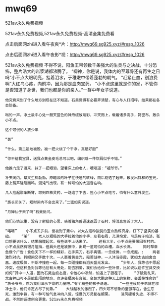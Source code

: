 # mwq69
521av永久免费视频

521av永久免费视频,521av永久免费视频-高清全集免费看

点击后面网zhi进入看午夜爽*片：http://mwq69.sg925.xyz/#resp_1026

点击后面网zhi进入看午夜影*视：http://mwq69.sg925.xyz/#resp_1026

521av永久免费视频    不得不说，阳鱼王带领数千条强大的生灵与之决战，十分恐怖，整片浩大的岩浆湖都沸腾了。    “柳神，你是说，我体内的至尊骨还有再生之日吗”小不点大眼明亮，挂着泪水，于稚嫩中带着蓬勃的朝气。    “赶紧止血，别浪费啊”大红鸟心疼，向前冲，因为那是血肉宝药。    “小不点这里就是你的家，不管你是否知道了身世，我们也都是你的亲人。”一群中年女子说道。

    他究竟来到了什么地方到现在还不知道，石昊觉得有必要弄清楚，有心与人打招呼，结果都在各自防备。

    嗡的一声，净土最中心处一艘天蓝色的神舟绽放瑞彩，冲天而上，载着诸多高手，符密布，轰杀小不点。

    这个可恨的人族少年

    “轰”

    “什么，第二祖地被毁，被一把火烧了个干净，真是好胆”

    “你不给我宝具，送我点黄金皮毛总可以吧，编织成一件坎肩似乎不错。”

    他推门走了进来，抹了一把眼泪，望着床上的老人，哽咽道：“祖爷爷。”

    补天阁内，祭灵生机勃勃，原暗淡的叶子在快速的转绿，而后剔透了起来，散发出祥和的宝光，藤上葫芦隆隆而鸣，混沌气出现，有一种可怕的大道音在响。

    几人捡起那条断臂，取到四株灵药，一路追了下去，担心小不点吃亏，怕有什么意外发生。

    “族长闭关了，短时间内不会出来了。”二猛如实说道。

    “月婵仙子来了吗”石昊反问。

    他们心情沉重，没有了射猎的心思，骑着独角兽迅速返回了石村，将消息告诉了大人。

    “喀嚓”    小不点五岁前，曾被封于鼎中，以太古遗种狻猊的宝血熬炼真身，打下了坚实的基础。    “杀”    老人以粗糙的大手拉着他的小手，左看右看，充满怜爱，可是眸子暗淡，张口想要说什么，结果胸膛起伏，有些说不上话来了。    还有大半，小不点是要带回石村的。    小不点虽然有银月阻挡，但肩头还是被擦中，出现一道可怕的血槽，血水长流。    同时帮章鱼做个广告：食色天下不一样的精彩，左手菜刀，右手离骚，一念成佛，一念成魔。:    两者激烈对抗，转眼间交手数十次，一人裹着黄金光，宛若战神，一人沐浴赤霞，犹如太古凶禽血凰，速度极快，不断冲撞在一起，每一次碰撞都有滔天盛光发出。    “少年人，我等也不愿起冲突，但这种鱼对我等恰恰有大用处，能否割爱，我们会给你一些补偿，比如说以这件宝具交换如何”其中一人道，因为石昊这般态度，令他心中凛然，怕遇上了狠茬子。    “子陵别乱来，太古神山可不是能乱闯的地方，也许会栖居有真犼、金翅大鹏这种无上的生物，会丢掉性命的”    “族长爷爷，你为我们演示下骨的力量吧。”有个稍些的孩子说道。    “一些王侯的子弟就在那净土中，他们肯定占尽了优势。”    大战越发的激烈了，四头可不想象的至强存在，舍生忘死，激烈争锋，有一种可怕气息冲向八荒，惊慑的万灵都在颤栗。    清风硬着头皮，不得不战，不然的话遭创会更重。521av永久免费视频
